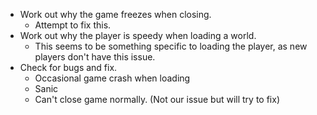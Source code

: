 - Work out why the game freezes when closing.
  - Attempt to fix this.
- Work out why the player is speedy when loading a world.
  - This seems to be something specific to loading the player, as new players don't have this issue.
- Check for bugs and fix.
  - Occasional game crash when loading
  - Sanic
  - Can't close game normally. (Not our issue but will try to fix)